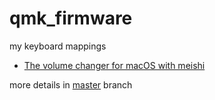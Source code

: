 # qmk_firmware

my keyboard mappings

- [The volume changer for macOS with meishi](/keyboards/meishi/keymaps/volumes)

more details in [master](https://github.com/sasaplus1/qmk_firmware/tree/master) branch
